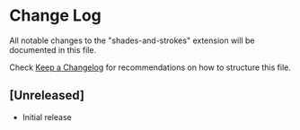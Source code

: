 # Change Log

All notable changes to the "shades-and-strokes" extension will be documented in this file.

Check [Keep a Changelog](http://keepachangelog.com/) for recommendations on how to structure this file.

## [Unreleased]

- Initial release
